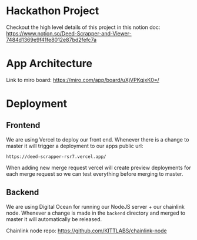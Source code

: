 # Hackathon Project
Checkout the high level details of this project in this notion doc: https://www.notion.so/Deed-Scrapper-and-Viewer-7484d1369e9f41fe8012e87bd2fefc7a


# App Architecture
Link to miro board: https://miro.com/app/board/uXjVPKqjxK0=/

# Deployment

## Frontend
We are using Vercel to deploy our front end. Whenever there is a change to master it will trigger a deployment to our apps public url:

`https://deed-scrapper-rsr7.vercel.app/`

When adding new merge request vercel will create preview deployments for each merge request so we can test everything before merging to master.


## Backend
We are using Digital Ocean for running our NodeJS server + our chainlink node. Whenever a change is made in the `backend` directory and merged to master it will automatically be released.

Chainlink node repo: https://github.com/KITTLABS/chainlink-node

